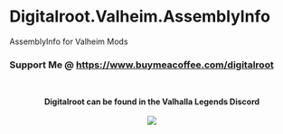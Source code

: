 # Digitalroot.Valheim.AssemblyInfo
AssemblyInfo for Valheim Mods

### Support Me @ https://www.buymeacoffee.com/digitalroot
<br />
<p align="center">
<b>Digitalroot can be found in the Valhalla Legends Discord</b><br /><br />
  <a href="https://discord.gg/SsMW3rm67u" target="_blank"><img src="https://digitalroot.net/img/vl/vl_logo_125x154.png"></a>
</p>
